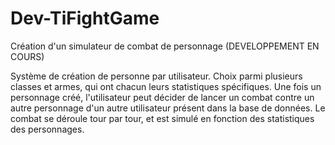 # Dev-TiFightGame
Création d'un simulateur de combat de personnage (DEVELOPPEMENT EN COURS)

Système de création de personne par utilisateur.
Choix parmi plusieurs classes et armes, qui ont chacun leurs statistiques spécifiques.
Une fois un personnage créé, l'utilisateur peut décider de lancer un combat contre un autre personnage d'un autre utilisateur présent dans la base de données.
Le combat se déroule tour par tour, et est simulé en fonction des statistiques des personnages.
